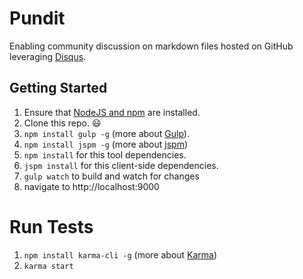 # Pundit
Enabling community discussion on markdown files hosted on GitHub leveraging
[Disqus](https://disqus.com).

## Getting Started

1. Ensure that [NodeJS and npm](http://nodejs.org/) are installed.
1. Clone this repo. :smiley:
1. `npm install gulp -g` (more about [Gulp](http://gulpjs.com/)).
1. `npm install jspm -g` (more about [jspm](http://jspm.io/))
1. `npm install` for this tool dependencies.
1. `jspm install` for this client-side dependencies.
1. `gulp watch` to build and watch for changes
1. navigate to http://localhost:9000

# Run Tests
1. `npm install karma-cli -g` (more about [Karma](http://karma-runner.github.io/))
1. `karma start`
